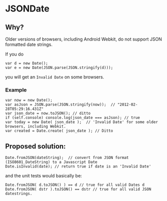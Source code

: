 # JSONDate

## Why? 

Older versions of browsers, including Android Webkit, do not support JSON formatted date strings.

If you do

    var d = new Date();
    var e = new Date(JSON.parse(JSON.stringify(d)));

you will get an `Invalid Date` on some browsers.

### Example

    var now = new Date();
    var asJson = JSON.parse(JSON.stringify(now));  // "2012-02-28T05:29:16.431Z"
    var json_date = now.toJSON(); // ditto
    if (self.console) console.log(json_date === asJson); // true
    var today = new Date( json_date );  // 'Invalid Date' for some older browsers, including Webkit.
    var created = Date.create( json_date ); // Ditto

## Proposed solution:

    Date.fromJSON(dateString);  // convert from JSON format (ISO8601_DateString) to a Javascript Date
    Date.isInvalid(date); // return true if date is an 'Invalid Date'

and the unit tests would basically be:

    Date.fromJSON( d.toJSON() ) == d // true for all valid Dates d
    Date.fromJSON( dstr ).toJSON() == dstr // true for all valid JSON datestrings.

